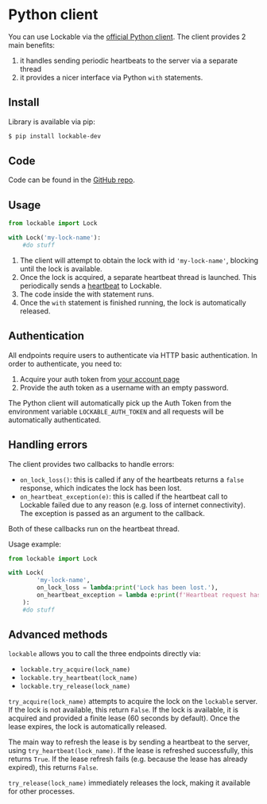 # Python client

You can use Lockable via the [official Python client](https://pypi.org/project/lockable.dev/). The client provides 2 main benefits:

1. it handles sending periodic heartbeats to the server via a separate thread
2. it provides a nicer interface via Python `with` statements.

## Install
Library is available via pip:
```bash
$ pip install lockable-dev
```

## Code
Code can be found in the [GitHub repo](https://github.com/lockable-dev/lockable-py).

## Usage
```python
from lockable import Lock

with Lock('my-lock-name'):
    #do stuff
```

1. The client will attempt to obtain the lock with id `'my-lock-name'`, blocking until the lock is available.
2. Once the lock is acquired, a separate heartbeat thread is launched. This periodically sends a [heartbeat](https-endpoints.md#heartbeat) to Lockable.
3. The code inside the with statement runs.
4. Once the `with` statement is finished running, the lock is automatically released.

## Authentication
All endpoints require users to authenticate via HTTP basic authentication. In order to authenticate, you need to:

1. Acquire your auth token from [your account page](https://lockable.dev/account)
2. Provide the auth token as a username with an empty password.

The Python client will automatically pick up the Auth Token from the environment variable `LOCKABLE_AUTH_TOKEN` and all requests will be automatically authenticated.

## Handling errors
The client provides two callbacks to handle errors:

*  `on_lock_loss()`: this is called if any of the heartbeats returns a `false` response, which indicates the lock has been lost.
*  `on_heartbeat_exception(e)`: this is called if the heartbeat call to Lockable failed due to any reason (e.g. loss of internet connectivity). The exception is passed as an argument to the callback.

Both of these callbacks run on the heartbeat thread.

Usage example:
```python
from lockable import Lock

with Lock(
        'my-lock-name',
        on_lock_loss = lambda:print('Lock has been lost.'),
        on_heartbeat_exception = lambda e:print(f'Heartbeat request has failed due to: {e}')
    ):
    #do stuff
```

## Advanced methods
`lockable` allows you to call the three endpoints directly via:

* `lockable.try_acquire(lock_name)`
* `lockable.try_heartbeat(lock_name)`
* `lockable.try_release(lock_name)`

`try_acquire(lock_name)` attempts to acquire the lock on the `lockable` server. If the lock is not available, this return `False`. If the lock is available, it is acquired and provided a finite lease (60 seconds by default). Once the lease expires, the lock is automatically released.

The main way to refresh the lease is by sending a heartbeat to the server, using `try_heartbeat(lock_name)`. If the lease is refreshed successfully, this returns `True`. If the lease refresh fails (e.g. because the lease has already expired), this returns `False`.

`try_release(lock_name)` immediately releases the lock, making it available for other processes.
